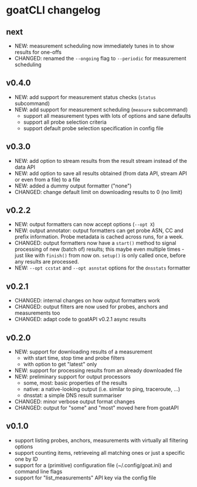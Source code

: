 # goatCLI changelog

## next

* NEW: measurement scheduling now immediately tunes in to show results for one-offs
* CHANGED: renamed the `--ongoing` flag to `--periodic` for measurement scheduling

## v0.4.0

* NEW: add support for measurement status checks (`status` subcommand)
* NEW: add support for measurement scheduling (`measure` subcommand)
  * support all measurement types with lots of options and sane defaults
  * support all probe selection criteria
  * support default probe selection specification in config file

## v0.3.0

* NEW: add option to stream results from the result stream instead of the data API
* NEW: add option to save all results obtained (from data API, stream API or even
  from a file) to a file
* NEW: added a dummy output formatter ("none")
* CHANGED: change default limit on downloading results to 0 (no limit)

## v0.2.2

* NEW: output formatters can now accept options (`--opt X`)
* NEW: output annotator: output formatters can get probe ASN, CC and prefix
  information. Probe metadata is cached across runs, for a week.
* CHANGED: output formatters now have a `start()` method to signal processing
  of new (batch of) results; this maybe even multiple times - just like with
  `finish()` from now on. `setup()` is only called once, before any results are
  processed.
* NEW: `--opt ccstat` and `--opt asnstat` options for the `dnsstats` formatter

## v0.2.1

* CHANGED: internal changes on how output formatters work
* CHANGED: output filters are now used for probes, anchors and measurements too
* CHANGED: adapt code to goatAPI v0.2.1 async results

## v0.2.0

* NEW: support for downloading results of a measurement
  * with start time, stop time and probe filters
  * with option to get "latest" only
* NEW: support for processing results from an already downloaded file
* NEW: preliminary support for output processors
  * some, most: basic properties of the results
  * native: a native-looking output (i.e. similar to ping, traceroute, ...)
  * dnsstat: a simple DNS result summariser
* CHANGED: minor verbose output format changes
* CHANGED: output for "some" and "most" moved here from goatAPI

## v0.1.0

* support listing probes, anchors, measurements with virtually all filtering options
* support counting items, retrieveing all matching ones or just a specific one by ID
* support for a (primitive) configuration file (~/.config/goat.ini) and command line flags
* support for "list_measurements" API key via the config file
